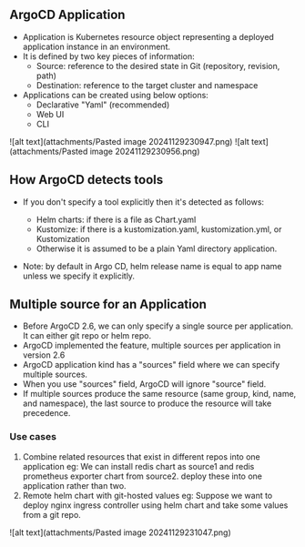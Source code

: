 ## ArgoCD Application

- Application is Kubernetes resource object representing a deployed application instance in an environment.
- It is defined by two key pieces of information:
  - Source: reference to the desired state in Git (repository, revision, path)
  - Destination: reference to the target cluster and namespace
- Applications can be created using below options:
  - Declarative "Yaml" (recommended)
  - Web UI
  - CLI

![alt text](attachments/Pasted image 20241129230947.png)
![alt text](attachments/Pasted image 20241129230956.png)
## How ArgoCD detects tools

- If you don't specify a tool explicitly then it's detected as follows:
  - Helm charts: if there is a file as Chart.yaml
  - Kustomize: if there is a kustomization.yaml, kustomization.yml, or Kustomization
  - Otherwise it is assumed to be a plain Yaml directory application.

- Note: by default in Argo CD, helm release name is equal to app name unless we specify it explicitly. 

## Multiple source for an Application

- Before ArgoCD 2.6, we can only specify a single source per application. It can either git repo or helm repo.
- ArgoCD implemented the feature, multiple sources per application in version 2.6
- ArgoCD application kind has a "sources" field where we can specify multiple sources.
- When you use "sources" field, ArgoCD will ignore "source" field.
- If multiple sources produce the same resource (same group, kind, name, and namespace), the last source to produce the resource will take precedence.

### Use cases

1. Combine related resources that exist in different repos into one application
   eg: We can install redis chart as source1 and redis prometheus exporter chart from source2. deploy these into one application rather than two.
2. Remote helm chart with git-hosted values
   eg: Suppose we want to deploy nginx ingress controller using helm chart and take some values from a git repo.

![alt text](attachments/Pasted image 20241129231047.png)
